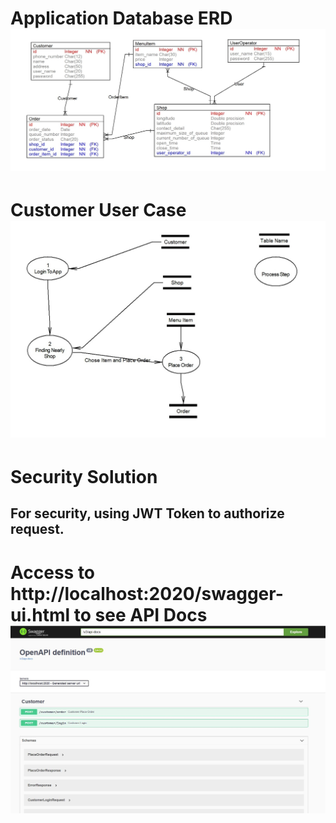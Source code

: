 # Application Database ERD ![](/src/main/resources/static/coffeeshop_erd.jpg "")
# Customer User Case ![](/src/main/resources/static/customer_use_case.jpg "")
# Security Solution
## For security, using JWT Token to authorize request.
# Access to http://localhost:2020/swagger-ui.html to see API Docs ![](/src/main/resources/static/api-docs.jpg "")